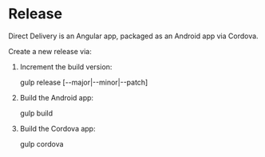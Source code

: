 # Release

Direct Delivery is an Angular app, packaged as an Android app via Cordova.

Create a new release via:

1. Increment the build version:

    gulp release [--major|--minor|--patch]

2. Build the Android app:

    gulp build

3. Build the Cordova app:

    gulp cordova

